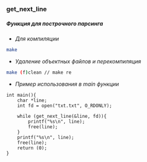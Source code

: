 ### get_next_line
##### _Функция для построчного парсинга_
- *Для компиляции*
```sh
make
```
- *Удаление объектных файлов и перекомпиляция*
```sh
make (f)clean // make re
```
- *Пример использования в main функции*


```
int main(){
    char *line;
    int fd = open("txt.txt", O_RDONLY);
    
    while (get_next_line(&line, fd)){
        printf("%s\n", line);
        free(line);
    }
    printf("%s\n", line);
    free(line);
    return (0);
}
```
